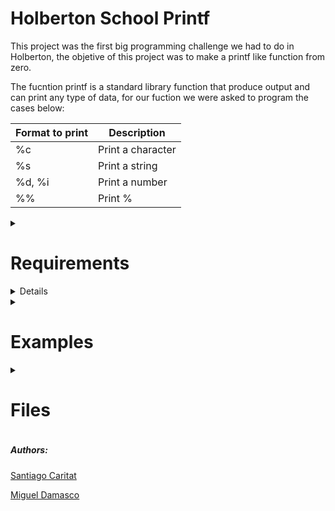 <h1> Holberton School Printf </h1>

This project was the first big programming challenge we had to do in Holberton, the objetive of this project was to make a printf like function from zero.

The fucntion printf is a standard library function that produce output and can print any type of data, for our fuction we were asked to program the cases below:

| Format to print  |   Description    |
| ---------------- | ---------------- |
| %c               | Print a character|
| %s               | Print a string   |
| %d, %i           | Print a number   |
| %%               | Print %          |

 <div>
 <details>
 <summary> <h1> Requirements </h1> </summary>

 <h4>General</h4>
 <li> Allowed editors: vi, vim, emacs  </li>
 <li> All your files will be compiled on Ubuntu 20.04 LTS using gcc, using the options -Wall -Werror -Wextra -pedantic -std=gnu89 </li>
 <li> All your files should end with a new line </li>
 <li> A README.md file, at the root of the folder of the project is mandatory </li>
 <li> Your code should use the Betty style. It will be checked using betty-style.pl and betty-doc.pl </li>
 <li> You are not allowed to use global variables </li>
 <li> No more than 5 functions per file </li>
 <li> The prototypes of all your functions should be included in your header file called main.h </li>
 <li> Don’t forget to push your header file </li>
 <li> All your header files should be include guarded </li>
 <li> Note that we will not provide the _putchar function for this project </li>

 <h4> Authorized functions and macros </h4>
 <li> write (man 2 write) </li>
 <li> malloc (man 3 malloc) </li>
 <li> free (man 3 free) </li>
 <li> va_start (man 3 va_start) </li>
 <li> va_end (man 3 va_end) </li>
 <li> va_copy (man 3 va_copy) </li>
 <li> va_arg (man 3 va_arg) </li>

 </details>
 </div>

 <div>
 <details>
 <h1> How the function work: </h1>

 1. We check if the string isn't empty
 2. If is empty we return an error message
 3. if is not empty we itterate the string looking for the simbol %
 4.

 </details>
 </div>

 <div>
 <details>
 <summary><h1> Examples </h1> </summary>

 |              Input             |      Output      |
 | ------------------------------ | ---------------- |
 | _printf("%s", "Hello World")   | Hello World      |
 | _printf("Im %d years old", 20) | Im 20 years old  |

 </details>
 </div>

 <div>
 <details>
 <summary><h1> Files </h1> </summary>

 1. <h4><p><a href="https://github.com/SantiagoC16/holbertonschool-printf/blob/master/_printf.c">_printf.c</a></p></h4>
 2. <h4><p><a href="https://github.com/SantiagoC16/holbertonschool-printf/blob/master/print_all.c">print_all.c</a></p></h4>
 3. <h4><p><a href="https://github.com/SantiagoC16/holbertonschool-printf/blob/master/aux_functions.c">aux_functions.c</a></p></h4> 
 4. <h4><p><a href="https://github.com/SantiagoC16/holbertonschool-printf/blob/master/main.h">main.h</a></p></h4>
 5. <h4><p><a href="https://github.com/SantiagoC16/holbertonschool-printf/blob/master/_putchar.c">_putchar.c</a></p></h4>

 </details>
 </div>

<h5>Authors: </h5>
<p><a href="https://github.com/SantiagoC16">Santiago Caritat</a></p>
<p><a href="https://github.com/Froggstar11">Miguel Damasco</a></p>
